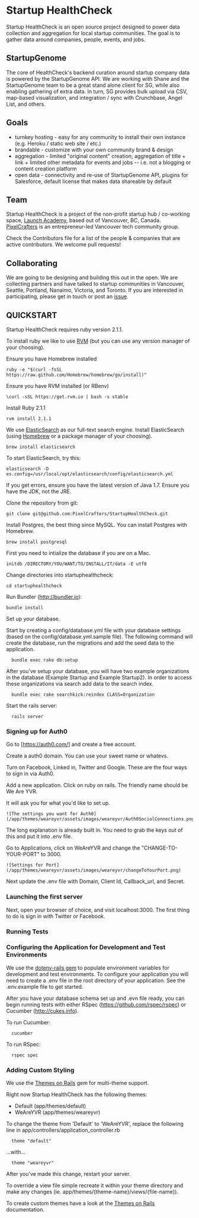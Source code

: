 # Startup HealthCheck

Startup HealthCheck is an open source project designed to power data collection and aggregation for local startup communities. The goal is to gather data around companies, people, events, and jobs.

## StartupGenome

The core of HealthCheck's backend curation around startup company data is powered by the StartupGenome API. We are working with Shane and the StartupGenome team to be a great stand alone client for SG, while also enabling gathering of extra data. In turn, SG provides bulk upload via CSV, map-based visualization, and integration / sync with Crunchbase, Angel List, and others.

## Goals

* turnkey hosting - easy for any community to install their own instance (e.g. Heroku / static web site / etc.)
* brandable - customize with your own community brand & design
* aggregation - limited "original content" creation; aggregation of title + link + limited other metadata for events and jobs -- i.e. not a blogging or content creation platform
* open data - connectivity and re-use of StartupGenome API, plugins for Salesforce, default license that makes data shareable by default


## Team

Startup HealthCheck is a project of the non-profit startup hub / co-working space, [Launch Academy](http://launchacademy.ca/), based out of Vancouver, BC, Canada. [PixelCrafters](http://www.pixelcrafters.ca) is an entrepreneur-led Vancouver tech community group.

Check the Contributors file for a list of the people & companies that are active contributors. We welcome pull requests!

## Collaborating

We are going to be designing and building this out in the open. We are collecting partners and have talked to startup communities in Vancouver, Seattle, Portland, Nanaimo, Victoria, and Toronto. If you are interested in participating, please get in touch or post an [issue](https://github.com/PixelCrafters/StartupHealthCheck/issues).


## QUICKSTART

Startup HealthCheck requires ruby version 2.1.1.

To install ruby we like to use [RVM](http://rvm.io/rvm/install) (but you can use any version manager of your choosing).

Ensure you have Homebrew installed
```
ruby -e "$(curl -fsSL https://raw.github.com/Homebrew/homebrew/go/install)"
```

Ensure you have RVM installed (or RBenv)
```
\curl -sSL https://get.rvm.io | bash -s stable
```

Install Ruby 2.1.1
```
rvm install 2.1.1
```

We use [ElasticSearch](http://www.elasticsearch.org/) as our full-text search engine.
Install ElasticSearch (using [Homebrew](http://brew.sh/) or a package manager of your choosing).
```
brew install elasticsearch
```  

To start ElasticSearch, try this:
```
elasticsearch -D es.config=/usr/local/opt/elasticsearch/config/elasticsearch.yml
```

If you get errors, ensure you have the latest version of Java 1.7. Ensure you have the JDK, not the JRE.

Clone the repository from git:
```
git clone git@github.com:PixelCrafters/StartupHealthCheck.git
```

Install Postgres, the best thing since MySQL. You can install Postgres with Homebrew.
```
brew install postgresql
```

First you need to intialize the database if you are on a Mac.
```
initdb /DIRECTORY/YOU/WANT/TO/INSTALL/IT/data -E utf8
```

Change directories into startuphealthcheck:
```
cd startuphealthcheck
```  

Run Bundler (http://bundler.io):
```  
bundle install
``` 

Set up your database. 

Start by creating a config/database.yml file with your database settings (based on the config/database.yml.sample file). The following command will create the database, run the migrations and add the seed data to the application.
```
  bundle exec rake db:setup
```

After you've setup your database, you will have two example organizations in the database (Example Startup and Example Startup2). In order to access these organizations via search add data to the search index.
```
  bundle exec rake searchkick:reindex CLASS=Organization
```

Start the rails server:
```  
  rails server
```  

### Signing up for Auth0

Go to [https://auth0.com/] and create a free account.

Create a auth0 domain. You can use your sweet name or whatevs.

Turn on Facebook, Linked in, Twitter and Google. These are the four ways to sign in via Auth0.

Add a new application. Click on ruby on rails. The friendly name should be We Are YVR.

It will ask you for what you'd like to set up.

```
![The settings you want for Auth0](/app/themes/weareyvr/assets/images/weareyvr/Auth0SocialConnections.png)
```

The long explanation is already built in. You need to grab the keys out of this and put it into .env file.

Go to Applications, click on WeAreYVR and change the "CHANGE-TO-YOUR-PORT" to 3000.

```
![Settings for Port](/app/themes/weareyvr/assets/images/weareyvr/changeToYourPort.png)
```
Next update the .env file with Domain, Client Id, Callback_url, and Secret.

### Launching the first server

Next, open your browser of choice, and visit localhost:3000. The first thing to do is sign in with Twitter or Facebook.

### Running Tests

### Configuring the Application for Development and Test Environments

We use the [dotenv-rails gem](https://github.com/bkeepers/dotenv) to populate environment variables for development and test environments. To configure your application you will need to create a .env file in the root directory of your application. See the .env.example file to get started.

After you have your database schema set up and .evn file ready, you can begin running tests with either RSpec (https://github.com/rspec/rspec) or Cucumber (http://cukes.info).

To run Cucumber:
```
  cucumber
```

To run RSpec:
```
  rspec spec
```

### Adding Custom Styling

We use the [Themes on Rails](https://github.com/yoolk/themes_on_rails) gem for multi-theme support.

Right now Startup HealthCheck has the following themes:
- Default (app/themes/default)
- WeAreYVR (app/themes/weareyvr)

To change the theme from 'Default' to 'WeAreYVR', replace the following line in app/controllers/application_controller.rb
```
  theme "default"
```
...with...
```
  theme "weareyvr"
```
After you've made this change, restart your server.

To override a view file simple recreate it within your theme directory and make any changes (ie. app/themes/{theme-name}/views/{file-name}).

To create custom themes have a look at the [Themes on Rails](https://github.com/yoolk/themes_on_rails) documentation.
